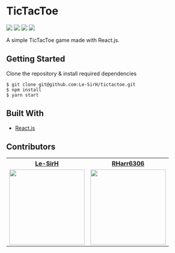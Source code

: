 # TicTacToe
![](https://img.shields.io/badge/build-passing-green/?style=flat-square)
![](https://img.shields.io/github/repo-size/Le-SirH/tictactoe?style=flat-square)
![](https://img.shields.io/github/issues/Le-SirH/tictactoe?style=flat-square)
![](https://img.shields.io/github/v/release/Le-SirH/tictactoe?include_prereleases&style=flat-square)

A simple TicTacToe game made with React.js.

## Getting Started
Clone the repository & install required dependencies
```
$ git clone git@github.com:Le-SirH/tictactoe.git
$ npm install
$ yarn start
```

## Built With

* [React.js](https://reactjs.org/)

## Contributors

<table>
  <tr>
    <th><a href="https://github.com/Le-SirH" target="_blank"><b>Le-SirH</b></a></th>
    <th><a href="https://github.com/RHarr6306" target"_blank"><b>RHarr6306</b></a></th>
  </tr>
  <tr>
    <td><img width="200" src="https://avatars3.githubusercontent.com/u/46948579?s=460&v=4"></td>
    <td><img width="200" src="https://avatars2.githubusercontent.com/u/55287042?s=460&v=4"></td>
  </tr>
</table>
